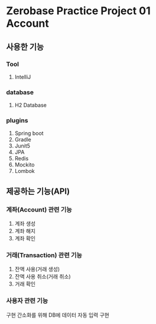 # Zerobase Practice Project 01 Account
## 사용한 기능
### Tool
1. IntelliJ
### database
1. H2 Database
### plugins
1. Spring boot
2. Gradle
3. Junit5
4. JPA
5. Redis
6. Mockito
7. Lombok
## 제공하는 기능(API)
### 계좌(Account) 관련 기능
1. 계좌 생성
2. 계좌 해지
3. 계좌 확인

### 거래(Transaction) 관련 기능
1. 잔액 사용(거래 생성)
2. 잔액 사용 취소(거래 취소)
3. 거래 확인

### 사용자 관련 기능
구현 간소화를 위해 DB에 데이터 자동 입력 구현
